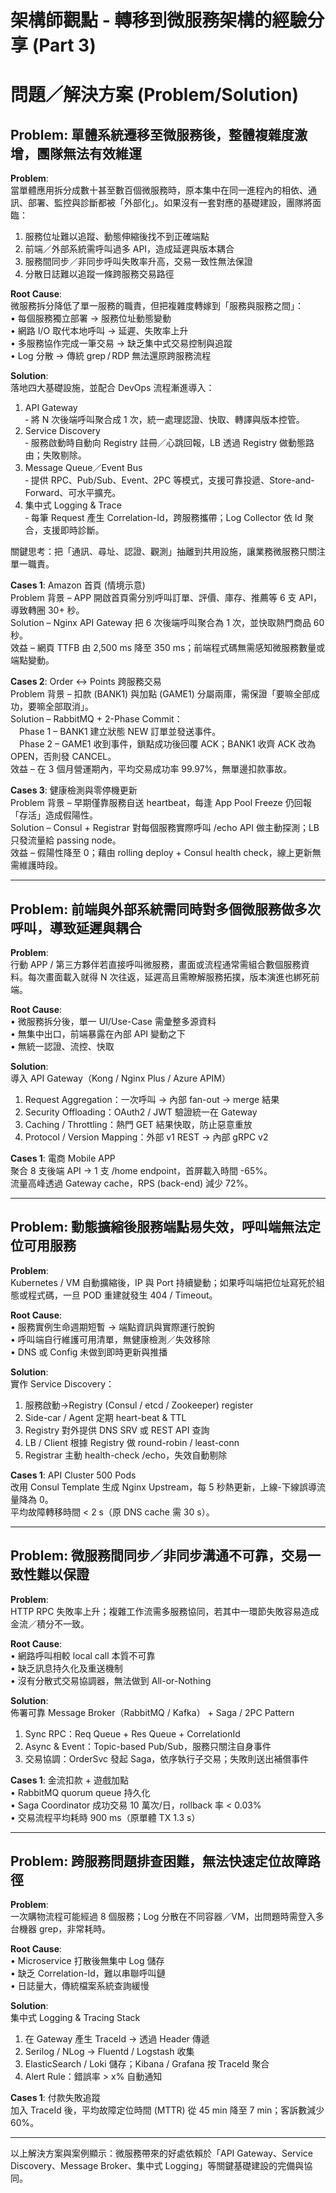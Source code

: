 # 架構師觀點 - 轉移到微服務架構的經驗分享 (Part 3)

# 問題／解決方案 (Problem/Solution)

## Problem: 單體系統遷移至微服務後，整體複雜度激增，團隊無法有效維運

**Problem**:  
當單體應用拆分成數十甚至數百個微服務時，原本集中在同一進程內的相依、通訊、部署、監控與診斷都被「外部化」。如果沒有一套對應的基礎建設，團隊將面臨：
1. 服務位址難以追蹤、動態伸縮後找不到正確端點  
2. 前端／外部系統需呼叫過多 API，造成延遲與版本耦合  
3. 服務間同步／非同步呼叫失敗率升高，交易一致性無法保證  
4. 分散日誌難以追蹤一條跨服務交易路徑  

**Root Cause**:  
微服務拆分降低了單一服務的職責，但把複雜度轉嫁到「服務與服務之間」：  
• 每個服務獨立部署 → 服務位址動態變動  
• 網路 I/O 取代本地呼叫 → 延遲、失敗率上升  
• 多服務協作完成一筆交易 → 缺乏集中式交易控制與追蹤  
• Log 分散 → 傳統 grep / RDP 無法還原跨服務流程  

**Solution**:  
落地四大基礎設施，並配合 DevOps 流程漸進導入：  
1. API Gateway  
   ‑ 將 N 次後端呼叫聚合成 1 次，統一處理認證、快取、轉譯與版本控管。  
2. Service Discovery  
   ‑ 服務啟動時自動向 Registry 註冊／心跳回報，LB 透過 Registry 做動態路由；失敗剔除。  
3. Message Queue／Event Bus  
   ‑ 提供 RPC、Pub/Sub、Event、2PC 等模式，支援可靠投遞、Store-and-Forward、可水平擴充。  
4. 集中式 Logging & Trace  
   ‑ 每筆 Request 產生 Correlation-Id，跨服務攜帶；Log Collector 依 Id 聚合，支援即時診斷。  

關鍵思考：把「通訊、尋址、認證、觀測」抽離到共用設施，讓業務微服務只關注單一職責。

**Cases 1**: Amazon 首頁 (情境示意)  
Problem 背景 – APP 開啟首頁需分別呼叫訂單、評價、庫存、推薦等 6 支 API，導致轉圈 30+ 秒。  
Solution – Nginx API Gateway 把 6 次後端呼叫聚合為 1 次，並快取熱門商品 60 秒。  
效益 – 網頁 TTFB 由 2,500 ms 降至 350 ms；前端程式碼無需感知微服務數量或端點變動。

**Cases 2**: Order ↔ Points 跨服務交易  
Problem 背景 – 扣款 (BANK1) 與加點 (GAME1) 分屬兩庫，需保證「要嘛全部成功，要嘛全部取消」。  
Solution – RabbitMQ + 2-Phase Commit：  
　Phase 1 – BANK1 建立狀態 NEW 訂單並發送事件。  
　Phase 2 – GAME1 收到事件，鎖點成功後回覆 ACK；BANK1 收齊 ACK 改為 OPEN，否則發 CANCEL。  
效益 – 在 3 個月營運期內，平均交易成功率 99.97%，無單邊扣款事故。

**Cases 3**: 健康檢測與零停機更新  
Problem 背景 – 早期僅靠服務自送 heartbeat，每逢 App Pool Freeze 仍回報「存活」造成假陽性。  
Solution – Consul + Registrar 對每個服務實際呼叫 /echo API 做主動探測；LB 只發流量給 passing node。  
效益 – 假陽性降至 0；藉由 rolling deploy + Consul health check，線上更新無需維護時段。

---

## Problem: 前端與外部系統需同時對多個微服務做多次呼叫，導致延遲與耦合

**Problem**:  
行動 APP / 第三方夥伴若直接呼叫微服務，畫面或流程通常需組合數個服務資料。每次畫面載入就得 N 次往返，延遲高且需瞭解服務拓撲，版本演進也綁死前端。

**Root Cause**:  
• 微服務拆分後，單一 UI/Use-Case 需彙整多源資料  
• 無集中出口，前端暴露在內部 API 變動之下  
• 無統一認證、流控、快取

**Solution**:  
導入 API Gateway（Kong / Nginx Plus / Azure APIM）  
1. Request Aggregation：一次呼叫 → 內部 fan-out → merge 結果  
2. Security Offloading：OAuth2 / JWT 驗證統一在 Gateway  
3. Caching / Throttling：熱門 GET 結果快取，防止惡意重放  
4. Protocol / Version Mapping：外部 v1 REST → 內部 gRPC v2

**Cases 1**: 電商 Mobile APP  
聚合 8 支後端 API → 1 支 /home endpoint，首屏載入時間 -65%。  
流量高峰透過 Gateway cache，RPS (back-end) 減少 72%。

---

## Problem: 動態擴縮後服務端點易失效，呼叫端無法定位可用服務

**Problem**:  
Kubernetes / VM 自動擴縮後，IP 與 Port 持續變動；如果呼叫端把位址寫死於組態或程式碼，一旦 POD 重建就發生 404 / Timeout。

**Root Cause**:  
• 服務實例生命週期短暫 → 端點資訊與實際運行脫鉤  
• 呼叫端自行維護可用清單，無健康檢測／失效移除  
• DNS 或 Config 未做到即時更新與推播

**Solution**:  
實作 Service Discovery：  
1. 服務啟動→Registry (Consul / etcd / Zookeeper) register  
2. Side-car / Agent 定期 heart-beat & TTL  
3. Registry 對外提供 DNS SRV 或 REST API 查詢  
4. LB / Client 根據 Registry 做 round-robin / least-conn  
5. Registrar 主動 health-check /echo，失效自動剔除

**Cases 1**: API Cluster 500 Pods  
改用 Consul Template 生成 Nginx Upstream，每 5 秒熱更新，上線-下線誤導流量降為 0。  
平均故障轉移時間 < 2 s（原 DNS cache 需 30 s）。

---

## Problem: 微服務間同步／非同步溝通不可靠，交易一致性難以保證

**Problem**:  
HTTP RPC 失敗率上升；複雜工作流需多服務協同，若其中一環節失敗容易造成金流／積分不一致。

**Root Cause**:  
• 網路呼叫相較 local call 本質不可靠  
• 缺乏訊息持久化及重送機制  
• 沒有分散式交易協調器，無法做到 All-or-Nothing

**Solution**:  
佈署可靠 Message Broker（RabbitMQ / Kafka） + Saga / 2PC Pattern  
1. Sync RPC：Req Queue + Res Queue + CorrelationId  
2. Async & Event：Topic-based Pub/Sub，服務只關注自身事件  
3. 交易協調：OrderSvc 發起 Saga，依序執行子交易；失敗則送出補償事件

**Cases 1**: 金流扣款 + 遊戲加點  
• RabbitMQ quorum queue 持久化  
• Saga Coordinator 成功交易 10 萬次/日，rollback 率 < 0.03%  
• 交易流程平均耗時 900 ms（原單體 TX 1.3 s）

---

## Problem: 跨服務問題排查困難，無法快速定位故障路徑

**Problem**:  
一次購物流程可能經過 8 個服務；Log 分散在不同容器／VM，出問題時需登入多台機器 grep，非常耗時。

**Root Cause**:  
• Microservice 打散後無集中 Log 儲存  
• 缺乏 Correlation-Id，難以串聯呼叫鏈  
• 日誌量大，傳統檔案系統查詢緩慢

**Solution**:  
集中式 Logging & Tracing Stack  
1. 在 Gateway 產生 TraceId → 透過 Header 傳遞  
2. Serilog / NLog → Fluentd / Logstash 收集  
3. ElasticSearch / Loki 儲存；Kibana / Grafana 按 TraceId 聚合  
4. Alert Rule：錯誤率 > x% 自動通知

**Cases 1**: 付款失敗追蹤  
加入 TraceId 後，平均故障定位時間 (MTTR) 從 45 min 降至 7 min；客訴數減少 60%。

---

以上解決方案與案例顯示：微服務帶來的好處依賴於「API Gateway、Service Discovery、Message Broker、集中式 Logging」等關鍵基礎建設的完備與協同。